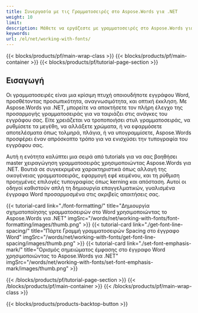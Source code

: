 ```yaml
---
title: Συνεργασία με τις Γραμματοσειρές στο Aspose.Words για .NET  
weight: 10
limit:
description: Μάθετε να εργάζεστε με γραμματοσειρές στο Aspose.Words για .NET, συμπεριλαμβανομένων των μεταβαλλόμενων στυλ γραμματοσειράς, μεγέθη, χρώματα, εφέ, και πολλά άλλα.
keywords:
url: /el/net/working-with-fonts/
---
```

{{< blocks/products/pf/main-wrap-class >}}
{{< blocks/products/pf/main-container >}}
{{< blocks/products/pf/tutorial-page-section >}}

## Εισαγωγή
  
Οι γραμματοσειρές είναι μια κρίσιμη πτυχή οποιουδήποτε εγγράφου Word, προσθέτοντας προσωπικότητα, αναγνωσιμότητα, και οπτική έκκληση. Με Aspose.Words για .NET, μπορείτε να αποκτήσετε τον πλήρη έλεγχο της προσαρμογής γραμματοσειράς για να ταιριάζει στις ανάγκες του εγγράφου σας. Είτε χρειάζεται να τροποποιήσει στυλ γραμματοσειράς, να ρυθμίσετε τα μεγέθη, να αλλάξετε χρώματα, ή να εφαρμόσετε αποτελέσματα όπως τολμηρά, πλάγια, ή να υπογραμμίσετε, Aspose.Words προσφέρει έναν απρόσκοπτο τρόπο για να ενισχύσει την τυπογραφία του εγγράφου σας.  

Αυτή η ενότητα καλύπτει μια σειρά από tutorials για να σας βοηθήσει master χειραγώγηση γραμματοσειράς χρησιμοποιώντας Aspose.Words για .NET. Βουτιά σε συγκεκριμένα χαρακτηριστικά όπως αλλαγή της οικογένειας γραμματοσειράς, εφαρμογή εφέ κειμένου, και τη ρύθμιση προηγμένες επιλογές τυπογραφίας όπως kerning και απόσταση. Αυτοί οι οδηγοί καθιστούν απλή τη δημιουργία επαγγελματικών, γυαλισμένα έγγραφα Word προσαρμοσμένα στις ακριβείς απαιτήσεις σας.

{{< tutorial-card link="./font-formatting/" title="Δημιουργία σχηματοποίησης γραμματοσειρών στο Word χρησιμοποιώντας το Aspose.Words για .NET" imgSrc="/words/net/working-with-fonts/font-formatting/images/thumb.png" >}}
{{< tutorial-card link="./get-font-line-spacing/" title="Πάρτε Γραμμή γραμματοσειρών Spacing στο έγγραφο Word" imgSrc="/words/net/working-with-fonts/get-font-line-spacing/images/thumb.png" >}}
{{< tutorial-card link="./set-font-emphasis-mark/" title="Ορισμός σημειώματος έμφασης στο έγγραφο Word χρησιμοποιώντας το Aspose.Words για .NET" imgSrc="/words/net/working-with-fonts/set-font-emphasis-mark/images/thumb.png" >}}

{{< /blocks/products/pf/tutorial-page-section >}}
{{< /blocks/products/pf/main-container >}}
{{< /blocks/products/pf/main-wrap-class >}}

{{< blocks/products/products-backtop-button >}}